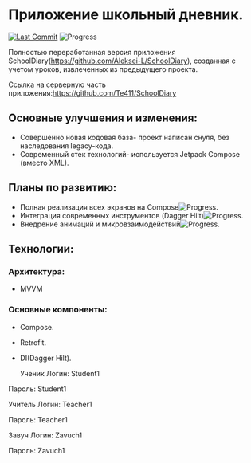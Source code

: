 # Приложение школьный дневник.
[![Last Commit](https://img.shields.io/github/last-commit/Herrkarotte/SchoolDiary2.0/master)](https://github.com/Herrkarotte/SchoolDiary2.0/commits/master)
![Progress](https://img.shields.io/badge/Планирование-0%25-yellow)

Полностью переработанная версия приложения SchoolDiary(https://github.com/Aleksei-L/SchoolDiary), созданная с учетом уроков, извлеченных из предыдущего проекта.

Ссылка на серверную часть приложения:https://github.com/Te411/SchoolDiary
## Основные улучшения и изменения:
- Совершенно новая кодовая база- проект написан снуля, без наследования legacy-кода.
- Современный стек технологий- используется Jetpack Compose (вместо XML).
## Планы по развитию:
- Полная реализация всех экранов на Сompose![Progress](https://img.shields.io/badge/Не%20начато-red).
- Интеграция современных инструментов (Dagger Hilt)![Progress](https://img.shields.io/badge/Не%20начато-red).
- Внедрение анимаций и микровзаимодействий![Progress](https://img.shields.io/badge/Не%20начато-red).
## Технологии:
### Архитектура:
- MVVM
### Основные компоненты:
- Compose.
- Retrofit.
- DI(Dagger Hilt).

  Ученик
  Логин: Student1

Пароль: Student1

Учитель
Логин: Teacher1

Пароль: Teacher1

Завуч
Логин: Zavuch1

Пароль: Zavuch1